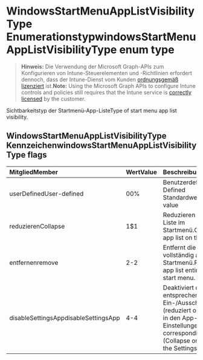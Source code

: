 # <a name="windowsstartmenuapplistvisibilitytype-enum-type"></a><span data-ttu-id="5610a-101">WindowsStartMenuAppListVisibilityType Enumerationstyp</span><span class="sxs-lookup"><span data-stu-id="5610a-101">windowsStartMenuAppListVisibilityType enum type</span></span>

> <span data-ttu-id="5610a-102">**Hinweis:** Die Verwendung der Microsoft Graph-APIs zum Konfigurieren von Intune-Steuerelementen und -Richtlinien erfordert dennoch, dass der Intune-Dienst vom Kunden [ordnungsgemäß lizenziert](https://go.microsoft.com/fwlink/?linkid=839381) ist.</span><span class="sxs-lookup"><span data-stu-id="5610a-102">**Note:** Using the Microsoft Graph APIs to configure Intune controls and policies still requires that the Intune service is [correctly licensed](https://go.microsoft.com/fwlink/?linkid=839381) by the customer.</span></span>

<span data-ttu-id="5610a-103">Sichtbarkeitstyp der Startmenü-App-Liste</span><span class="sxs-lookup"><span data-stu-id="5610a-103">Type of start menu app list visibility.</span></span>
## <a name="windowsstartmenuapplistvisibilitytype-flags"></a><span data-ttu-id="5610a-104">WindowsStartMenuAppListVisibilityType Kennzeichen</span><span class="sxs-lookup"><span data-stu-id="5610a-104">windowsStartMenuAppListVisibilityType flags</span></span>
|<span data-ttu-id="5610a-105">Mitglied</span><span class="sxs-lookup"><span data-stu-id="5610a-105">Member</span></span>|<span data-ttu-id="5610a-106">Wert</span><span class="sxs-lookup"><span data-stu-id="5610a-106">Value</span></span>|<span data-ttu-id="5610a-107">Beschreibung</span><span class="sxs-lookup"><span data-stu-id="5610a-107">Description</span></span>|
|:---|:---|:---|
|<span data-ttu-id="5610a-108">userDefined</span><span class="sxs-lookup"><span data-stu-id="5610a-108">User-defined</span></span>|<span data-ttu-id="5610a-109">0</span><span class="sxs-lookup"><span data-stu-id="5610a-109">0%</span></span>|<span data-ttu-id="5610a-110">Benutzerdefiniert.</span><span class="sxs-lookup"><span data-stu-id="5610a-110">User Defined</span></span> <span data-ttu-id="5610a-111">Standardwert.</span><span class="sxs-lookup"><span data-stu-id="5610a-111">Default value</span></span>|
|<span data-ttu-id="5610a-112">reduzieren</span><span class="sxs-lookup"><span data-stu-id="5610a-112">Collapse</span></span>|<span data-ttu-id="5610a-113">1</span><span class="sxs-lookup"><span data-stu-id="5610a-113">$1</span></span>|<span data-ttu-id="5610a-114">Reduzieren Sie die App-Liste im Startmenü.</span><span class="sxs-lookup"><span data-stu-id="5610a-114">Collapse the app list on the start menu.</span></span>|
|<span data-ttu-id="5610a-115">entfernen</span><span class="sxs-lookup"><span data-stu-id="5610a-115">remove</span></span>|<span data-ttu-id="5610a-116">2</span><span class="sxs-lookup"><span data-stu-id="5610a-116">-2</span></span>|<span data-ttu-id="5610a-117">Entfernt die App-Liste vollständig aus dem Startmenü.</span><span class="sxs-lookup"><span data-stu-id="5610a-117">Removes the app list entirely from the start menu.</span></span>|
|<span data-ttu-id="5610a-118">disableSettingsApp</span><span class="sxs-lookup"><span data-stu-id="5610a-118">disableSettingsApp</span></span>|<span data-ttu-id="5610a-119">4</span><span class="sxs-lookup"><span data-stu-id="5610a-119">-4</span></span>|<span data-ttu-id="5610a-120">Deaktiviert das entsprechende Ein-/Ausschalten (reduziert oder entfernt) in den App-Einstellungen.</span><span class="sxs-lookup"><span data-stu-id="5610a-120">Disables the corresponding toggle (Collapse or Remove) in the Settings app.</span></span>|



